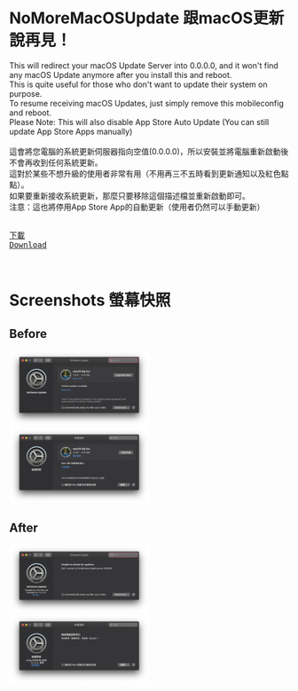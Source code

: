 # NoMoreMacOSUpdate  跟macOS更新說再見！


This will redirect your macOS Update Server into 0.0.0.0, and it won't find any macOS Update anymore after you install this and reboot.<br>
This is quite useful for those who don't want to update their system on purpose.<br>
To resume receiving macOS Updates, just simply remove this mobileconfig and reboot.<br>
Please Note: This will also disable App Store Auto Update (You can still update App Store Apps manually)<br>
<br>
這會將您電腦的系統更新伺服器指向空值(0.0.0.0)，所以安裝並將電腦重新啟動後不會再收到任何系統更新。<br>
這對於某些不想升級的使用者非常有用（不用再三不五時看到更新通知以及紅色點點）。<br>
如果要重新接收系統更新，那麼只要移除這個描述檔並重新啟動即可。<br>
注意：這也將停用App Store App的自動更新（使用者仍然可以手動更新）<br>
<br>
<a href="https://github.com/iambjlu/NoMoreMacOSUpdate/raw/main/NoMoreMacOSUpdate/NoMoreMacOSUpdate.zip"><pre>下載 Download</pre></a><br>

# Screenshots 螢幕快照
## Before<br>
<img src="https://github.com/iambjlu/NoMoreMacOSUpdate/blob/main/ReadmeResources/Before_en_v1.png?raw=true" width="50%" height="50%"></img><br>
<img src="https://github.com/iambjlu/NoMoreMacOSUpdate/blob/main/ReadmeResources/Before_zh_v1.png?raw=true" width="50%" height="50%"></img><br>
## After<br>
<img src="https://github.com/iambjlu/NoMoreMacOSUpdate/blob/main/ReadmeResources/After_en_v1.png?raw=true" width="50%" height="50%"></img><br>
<img src="https://github.com/iambjlu/NoMoreMacOSUpdate/blob/main/ReadmeResources/After_zh_v1.png?raw=true" width="50%" height="50%"></img><br>
